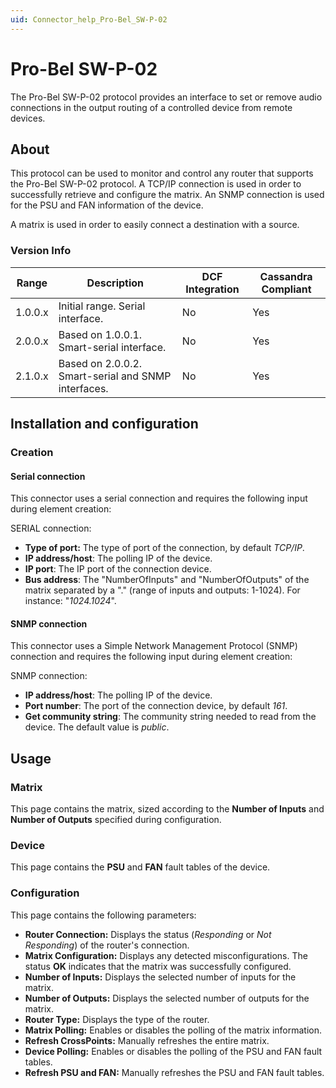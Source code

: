 ```yaml
---
uid: Connector_help_Pro-Bel_SW-P-02
---
```


# Pro-Bel SW-P-02

The Pro-Bel SW-P-02 protocol provides an interface to set or remove audio connections in the output routing of a controlled device from remote devices.

## About

This protocol can be used to monitor and control any router that supports the Pro-Bel SW-P-02 protocol. A TCP/IP connection is used in order to successfully retrieve and configure the matrix. An SNMP connection is used for the PSU and FAN information of the device.

A matrix is used in order to easily connect a destination with a source.

### Version Info

| Range     | Description                                         | DCF Integration     | Cassandra Compliant     |
|------------------|-----------------------------------------------------|---------------------|-------------------------|
| 1.0.0.x          | Initial range. Serial interface.                    | No                  | Yes                     |
| 2.0.0.x          | Based on 1.0.0.1. Smart-serial interface.           | No                  | Yes                     |
| 2.1.0.x          | Based on 2.0.0.2. Smart-serial and SNMP interfaces. | No                  | Yes                     |

## Installation and configuration

### Creation

#### Serial connection

This connector uses a serial connection and requires the following input during element creation:

SERIAL connection:

- **Type of port:** The type of port of the connection, by default *TCP/IP*.
- **IP address/host**: The polling IP of the device.
- **IP port**: The IP port of the connection device.
- **Bus address**: The "NumberOfInputs" and "NumberOfOutputs" of the matrix separated by a "." (range of inputs and outputs: 1-1024). For instance: "*1024.1024*".

#### SNMP connection

This connector uses a Simple Network Management Protocol (SNMP) connection and requires the following input during element creation:

SNMP connection:

- **IP address/host**: The polling IP of the device.
- **Port number**: The port of the connection device, by default *161*.
- **Get community string**: The community string needed to read from the device. The default value is *public*.

## Usage

### Matrix

This page contains the matrix, sized according to the **Number of Inputs** and **Number of Outputs** specified during configuration.

### Device

This page contains the **PSU** and **FAN** fault tables of the device.

### Configuration

This page contains the following parameters:

- **Router Connection:** Displays the status (*Responding* or *Not Responding*) of the router's connection.
- **Matrix Configuration:** Displays any detected misconfigurations. The status **OK** indicates that the matrix was successfully configured.
- **Number of Inputs:** Displays the selected number of inputs for the matrix.
- **Number of Outputs:** Displays the selected number of outputs for the matrix.
- **Router Type:** Displays the type of the router.
- **Matrix Polling:** Enables or disables the polling of the matrix information.
- **Refresh CrossPoints:** Manually refreshes the entire matrix.
- **Device Polling:** Enables or disables the polling of the PSU and FAN fault tables.
- **Refresh PSU and FAN:** Manually refreshes the PSU and FAN fault tables.
